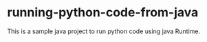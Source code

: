 # running-python-code-from-java
This is a sample java project to run python code using java Runtime.
